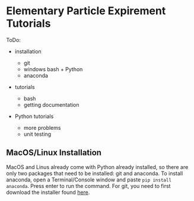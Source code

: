 # Elementary Particle Expirement Tutorials
ToDo:
* installation
  * git
  * windows bash + Python
  * anaconda

* tutorials
  * bash
  * getting documentation

* Python tutorials
  * more problems
  * unit testing

## MacOS/Linux Installation
MacOS and Linus already come with Python already installed, so there are only two packages that need to be installed: git and anaconda. To install anaconda, open a Terminal/Console window and paste ```pip install anaconda```. Press enter to run the command. For git, you need to first download the installer found [here](https://git-scm.com/downloads).
